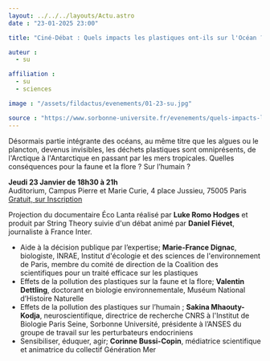 ```yaml
---
layout: ../../../layouts/Actu.astro
date : "23-01-2025 23:00"

title: "Ciné-Débat : Quels impacts les plastiques ont-ils sur l'Océan ?"

auteur :
  - su

affiliation :
  - su
  - sciences

image : "/assets/fildactus/evenements/01-23-su.jpg"

source : "https://www.sorbonne-universite.fr/evenements/quels-impacts-les-plastiques-ont-ils-sur-locean"
---
```


Désormais partie intégrante des océans, au même titre que les algues ou le plancton, devenus invisibles, les déchets plastiques sont omniprésents, de l'Arctique à l'Antarctique en passant par les mers tropicales. Quelles conséquences pour la faune et la flore ? Sur l’humain ?

__Jeudi 23 Janvier de 18h30 à 21h__  
Auditorium, Campus Pierre et Marie Curie, 4 place Jussieu, 75005 Paris  
[Gratuit, sur Inscription](https://www.helloasso.com/associations/sorbonne-universite-science-culture-societe/evenements/quels-impacts-les-plastiques-ont-ils-sur-l-ocean)

Projection du documentaire Éco Lanta réalisé par __Luke Romo Hodges__ et produit par String Theory suivie d'un débat animé par __Daniel Fiévet__, journaliste à France Inter.

- Aide à la décision publique par l’expertise; __Marie-France Dignac__, biologiste, INRAE, Institut d'écologie et des sciences de l'environnement de Paris, membre du comité de direction de la Coalition des scientifiques pour un traité efficace sur les plastiques  
- Effets de la pollution des plastiques sur la faune et la flore; __Valentin Dettling__, doctorant en biologie environnementale, Muséum National d’Histoire Naturelle
- Effets de la pollution des plastiques sur l’humain ; __Sakina Mhaouty-Kodja__, neuroscientifique, directrice de recherche CNRS à l'Institut de Biologie Paris Seine, Sorbonne Université, présidente à l’ANSES du groupe de travail sur les perturbateurs endocriniens  
- Sensibiliser, éduquer, agir; __Corinne Bussi-Copin__, médiatrice scientifique et animatrice du collectif Génération Mer
